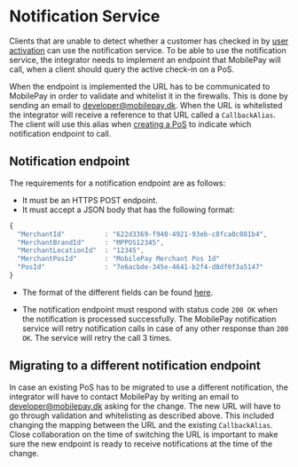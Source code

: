 # Notification Service

Clients that are unable to detect whether a customer has checked in by [user activation](/docs/pos/detecting-mobilepay#user-activation) can use the notification service. To be able to use the notification service, the integrator needs to implement an endpoint that MobilePay will call, when a client should query the active check-in on a PoS.

When the endpoint is implemented the URL has to be communicated to MobilePay in order to validate and whitelist it in the firewalls. This is done by sending an email to [developer@mobilepay.dk](mailto:developer@mobilepay.dk). When the URL is whitelisted the integrator will receive a reference to that URL called a ``CallbackAlias``. The client will use this alias when [creating a PoS](/docs/pos/pos-management#pos-creation) to indicate which notification endpoint to call.

## Notification endpoint

The requirements for a notification endpoint are as follows:

* It must be an HTTPS POST endpoint.
* It must accept a JSON body that has the following format:  

```javascript
{
  "MerchantId"          : "622d3369-f940-4921-93eb-c8fca0c081b4",
  "MerchantBrandId"     : "MPPOS12345",
  "MerchantLocationId"  : "12345",
  "MerchantPosId"       : "MobilePay Merchant Pos Id"
  "PosId"               : "7e6acbde-345e-4641-b2f4-d8df0f3a5147"
}
```

* The format of the different fields can be found [here](/docs/pos/input-and-output-formats).

* The notification endpoint must respond with status code `200 OK` when the notification is processed successfully. The MobilePay notification service will retry notification calls in case of any other response than `200 OK`. The service will retry the call 3 times.

## Migrating to a different notification endpoint

In case an existing PoS has to be migrated to use a different notification, the integrator will have to contact MobilePay by writing an email to [developer@mobilepay.dk](mailto:developer@mobilepay.dk) asking for the change. The new URL will have to go through validation and whitelisting as described above.
This included changing the mapping between the URL and the existing `CallbackAlias`. Close collaboration on the time of switching the URL is important to make sure the new endpoint is ready to receive notifications at the time of the change.
